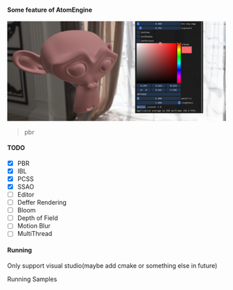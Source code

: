 #### Some feature of AtomEngine

![](https://github.com/biigHandsomeGuy/AtomEngine/blob/master/screenshot/Suzanne.png)
> pbr


#### TODO
- [x] PBR
- [x] IBL
- [x] PCSS
- [x] SSAO
- [ ] Editor
- [ ] Deffer Rendering
- [ ] Bloom
- [ ] Depth of Field
- [ ] Motion Blur
- [ ] MultiThread

#### Running

Only support visual studio(maybe add cmake or something else in future)

Running Samples 

